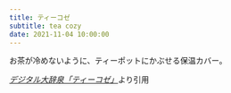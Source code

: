 ```yaml
---
title: ティーコゼ
subtitle: tea cozy
date: 2021-11-04 10:00:00
---
```


お茶が冷めないように、ティーポットにかぶせる保温カバー。

<cite>[デジタル大辞泉「ティーコゼ」](https://dictionary.goo.ne.jp/word/%E3%83%86%E3%82%A3%E3%83%BC%E3%82%B3%E3%82%BC/)</cite>より引用